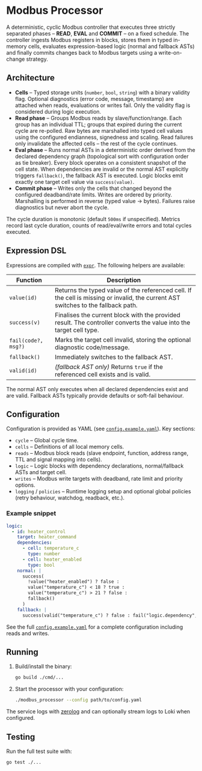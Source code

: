 # Modbus Processor

A deterministic, cyclic Modbus controller that executes three strictly separated phases – **READ**, **EVAL** and **COMMIT** – on a fixed schedule. The controller ingests Modbus registers in blocks, stores them in typed in-memory cells, evaluates expression-based logic (normal and fallback ASTs) and finally commits changes back to Modbus targets using a write-on-change strategy.

## Architecture

* **Cells** – Typed storage units (`number`, `bool`, `string`) with a binary validity flag. Optional diagnostics (error code, message, timestamp) are attached when reads, evaluations or writes fail. Only the validity flag is considered during logic execution.
* **Read phase** – Groups Modbus reads by slave/function/range. Each group has an individual TTL; groups that expired during the current cycle are re-polled. Raw bytes are marshalled into typed cell values using the configured endianness, signedness and scaling. Read failures only invalidate the affected cells – the rest of the cycle continues.
* **Eval phase** – Runs normal ASTs in a deterministic order derived from the declared dependency graph (topological sort with configuration order as tie breaker). Every block operates on a consistent snapshot of the cell state. When dependencies are invalid or the normal AST explicitly triggers `fallback()`, the fallback AST is executed. Logic blocks emit exactly one target cell value via `success(value)`.
* **Commit phase** – Writes only the cells that changed beyond the configured deadband/rate limits. Writes are ordered by priority. Marshalling is performed in reverse (typed value → bytes). Failures raise diagnostics but never abort the cycle.

The cycle duration is monotonic (default `500ms` if unspecified). Metrics record last cycle duration, counts of read/eval/write errors and total cycles executed.

## Expression DSL

Expressions are compiled with [`expr`](https://github.com/expr-lang/expr). The following helpers are available:

| Function | Description |
|----------|-------------|
| `value(id)` | Returns the typed value of the referenced cell. If the cell is missing or invalid, the current AST switches to the fallback path. |
| `success(v)` | Finalises the current block with the provided result. The controller converts the value into the target cell type. |
| `fail(code?, msg?)` | Marks the target cell invalid, storing the optional diagnostic code/message. |
| `fallback()` | Immediately switches to the fallback AST. |
| `valid(id)` | *(fallback AST only)* Returns `true` if the referenced cell exists and is valid. |

The normal AST only executes when all declared dependencies exist and are valid. Fallback ASTs typically provide defaults or soft-fail behaviour.

## Configuration

Configuration is provided as YAML (see [`config.example.yaml`](config.example.yaml)). Key sections:

* `cycle` – Global cycle time.
* `cells` – Definitions of all local memory cells.
* `reads` – Modbus block reads (slave endpoint, function, address range, TTL and signal mapping into cells).
* `logic` – Logic blocks with dependency declarations, normal/fallback ASTs and target cell.
* `writes` – Modbus write targets with deadband, rate limit and priority options.
* `logging` / `policies` – Runtime logging setup and optional global policies (retry behaviour, watchdog, readback, etc.).

### Example snippet

```yaml
logic:
  - id: heater_control
    target: heater_command
    dependencies:
      - cell: temperature_c
        type: number
      - cell: heater_enabled
        type: bool
    normal: |
      success(
        !value("heater_enabled") ? false :
        value("temperature_c") < 18 ? true :
        value("temperature_c") > 21 ? false :
        fallback()
      )
    fallback: |
      success(valid("temperature_c") ? false : fail("logic.dependency", "temperature unavailable"))
```

See the full [`config.example.yaml`](config.example.yaml) for a complete configuration including reads and writes.

## Running

1. Build/install the binary:
   ```bash
   go build ./cmd/...
   ```
2. Start the processor with your configuration:
   ```bash
   ./modbus_processor --config path/to/config.yaml
   ```

The service logs with [zerolog](https://github.com/rs/zerolog) and can optionally stream logs to Loki when configured.

## Testing

Run the full test suite with:

```bash
go test ./...
```
